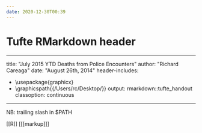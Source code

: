 ```yaml
---
date: 2020-12-30T00:39
---
```


# Tufte RMarkdown header


---
title: "July 2015 YTD Deaths from Police Encounters"
author: "Richard Careaga"
date: "August 26th, 2014"
header-includes:
   - \usepackage{graphicx}
   - \graphicspath{{/Users/rc/Desktop/}}
output: rmarkdown::tufte_handout
classoption: continuous
---

NB: trailing slash in $PATH

[[R]]
[[[markup]]]
